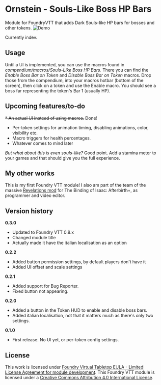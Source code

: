**Ornstein - Souls-Like Boss HP Bars**
=======

Module for FoundryVTT that adds Dark Souls-like HP bars for bosses and other tokens.
![Demo](.github/readme/demo.gif)

Currently indev.

**Usage**
-----------

Until a UI is implemented, you can use the macros found in *compendium/macros/Souls-Like Boss HP Bars*. There you can find the *Enable Boss Bar on Token* and *Disable Boss Bar on Token* macros. Drop those from the compendium, into your macros hotbar (bottom of the screen), then click on a token and use the Enable macro. You should see a boss far representing the token's Bar 1 (usually HP).

**Upcoming features/to-do**
-----------

~~* An actual UI instead of using macros.~~ Done!
* Per-token settings for animation timing, disabling animations, color, visibility etc.
* Macro triggers for health percentages.
* Whatever comes to mind later


*But what about this is even souls-like?* Good point. Add a stamina meter to your games and that should give you the full experience.

**My other works**
-----------

This is my first Foundry VTT module! I also am part of the team of the massive [Revelations mod](https://steamcommunity.com/sharedfiles/filedetails/?id=1536643474) for The Binding of Isaac: Afterbirth+, as programmer and video editor.

**Version history**
-----------

**0.3.0**
* Updated to Foundry VTT 0.8.x
* Changed module title
* Actually made it have the italian localisation as an option

**0.2.2**
* Added button permission settings, by default players don't have it
* Added UI offset and scale settings

**0.2.1**
* Added support for Bug Reporter.
* Fixed button not appearing.

**0.2.0**
* Added a button in the Token HUD to enable and disable boss bars.
* Added italian localisation, not that it matters much as there's only two settings.

**0.1.0**
* First release. No UI yet, or per-token config settings.

License
-----------
This work is licensed under [Foundry Virtual Tabletop EULA - Limited License Agreement for module development](https://foundryvtt.com/article/license/).
This Foundry VTT module is licensed under a [Creative Commons Attribution 4.0 International License](https://creativecommons.org/licenses/by/4.0/).
